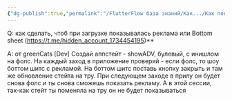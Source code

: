 ```yaml
---
{"dg-publish":true,"permalink":"/FlutterFlow база знаний/Как.../Как показывать рекламу при загрузке/","tags":["telegram"],"created":"2024-12-18T10:49:28.233-03:00","updated":"2024-12-27T13:49:06.483-03:00"}
---
```



Q: как сделать, чтоб при загрузке показывалась реклама или Bottom sheet
(https://t.me/hidden_account_1734454195)**

A: от greenCats [Dev]
Создай аппстейт - showADV, булевый, с инишлом на фолс. На каждый заход в приложение проверяй - если фолс, то шоу боттом шитс с рекламой. На боттом шитс поставь кнопку закрыть и там же обновление стейта на тру. При следующем заходе в прилу он будет снова фолс и ты снова сможешь показать рекламу. А в этой сессии, так-как стейт ты поменяла на тру он не будет показываться